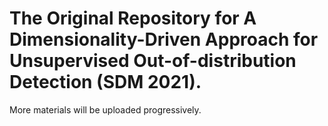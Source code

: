 # The Original Repository for A Dimensionality-Driven Approach for Unsupervised Out-of-distribution Detection (SDM 2021).

More materials will be uploaded progressively.
